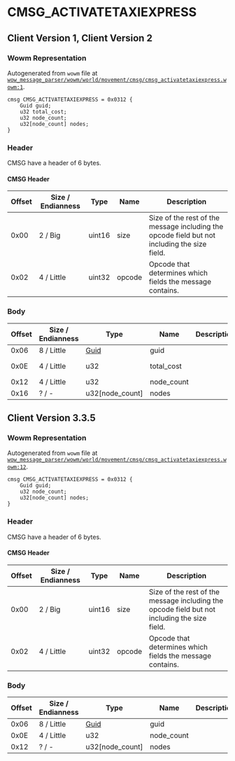 # CMSG_ACTIVATETAXIEXPRESS

## Client Version 1, Client Version 2

### Wowm Representation

Autogenerated from `wowm` file at [`wow_message_parser/wowm/world/movement/cmsg/cmsg_activatetaxiexpress.wowm:1`](https://github.com/gtker/wow_messages/tree/main/wow_message_parser/wowm/world/movement/cmsg/cmsg_activatetaxiexpress.wowm#L1).
```rust,ignore
cmsg CMSG_ACTIVATETAXIEXPRESS = 0x0312 {
    Guid guid;
    u32 total_cost;
    u32 node_count;
    u32[node_count] nodes;
}
```
### Header

CMSG have a header of 6 bytes.

#### CMSG Header

| Offset | Size / Endianness | Type   | Name   | Description |
| ------ | ----------------- | ------ | ------ | ----------- |
| 0x00   | 2 / Big           | uint16 | size   | Size of the rest of the message including the opcode field but not including the size field.|
| 0x02   | 4 / Little        | uint32 | opcode | Opcode that determines which fields the message contains.|

### Body

| Offset | Size / Endianness | Type | Name | Description | Comment |
| ------ | ----------------- | ---- | ---- | ----------- | ------- |
| 0x06 | 8 / Little | [Guid](../spec/packed-guid.md) | guid |  |  |
| 0x0E | 4 / Little | u32 | total_cost |  | vmangos/mangosone: Never used. |
| 0x12 | 4 / Little | u32 | node_count |  |  |
| 0x16 | ? / - | u32[node_count] | nodes |  |  |

## Client Version 3.3.5

### Wowm Representation

Autogenerated from `wowm` file at [`wow_message_parser/wowm/world/movement/cmsg/cmsg_activatetaxiexpress.wowm:12`](https://github.com/gtker/wow_messages/tree/main/wow_message_parser/wowm/world/movement/cmsg/cmsg_activatetaxiexpress.wowm#L12).
```rust,ignore
cmsg CMSG_ACTIVATETAXIEXPRESS = 0x0312 {
    Guid guid;
    u32 node_count;
    u32[node_count] nodes;
}
```
### Header

CMSG have a header of 6 bytes.

#### CMSG Header

| Offset | Size / Endianness | Type   | Name   | Description |
| ------ | ----------------- | ------ | ------ | ----------- |
| 0x00   | 2 / Big           | uint16 | size   | Size of the rest of the message including the opcode field but not including the size field.|
| 0x02   | 4 / Little        | uint32 | opcode | Opcode that determines which fields the message contains.|

### Body

| Offset | Size / Endianness | Type | Name | Description | Comment |
| ------ | ----------------- | ---- | ---- | ----------- | ------- |
| 0x06 | 8 / Little | [Guid](../spec/packed-guid.md) | guid |  |  |
| 0x0E | 4 / Little | u32 | node_count |  |  |
| 0x12 | ? / - | u32[node_count] | nodes |  |  |

